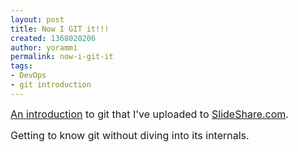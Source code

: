 ```yaml
---
layout: post
title: Now I GIT it!!!
created: 1368020206
author: yorammi
permalink: now-i-git-it
tags:
- DevOps
- git introduction
---
```

<p><span style="font-size:16px;"><a href="http://www.slideshare.net/YoramMichaeli/now-i-git-it">An introduction</a> to git that I&#39;ve uploaded to <a href="http://www.slideshare.net/YoramMichaeli/now-i-git-it">SlideShare.com</a>.</span></p>
<p><span style="font-size:16px;"><b id="docs-internal-guid--2a9f05d-8448-c2e3-2f70-b409a3a30910" style="font-weight: normal;">Getting to know git without diving into its internals.</b></span></p>
<p>&nbsp;</p>
<p>&nbsp;</p>

